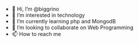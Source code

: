 - 👋 Hi, I’m @biggrino
- 👀 I’m interested in technology
- 🌱 I’m currently learning php and MongodB
- 💞️ I’m looking to collaborate on Web Programming
- 📫 How to reach me 

<!---
biggrino/biggrino is a ✨ special ✨ repository because its `README.md` (this file) appears on your GitHub profile.
You can click the Preview link to take a look at your changes.
--->
